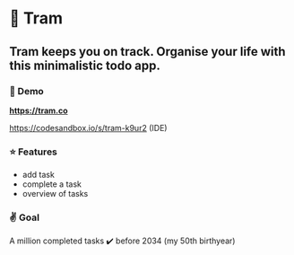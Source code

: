 # :tram: Tram

## Tram keeps you on track. Organise your life with this minimalistic todo app.

### :rocket: Demo

**https://tram.co**

https://codesandbox.io/s/tram-k9ur2 (IDE)

### :star: Features

- add task
- complete a task
- overview of tasks

### :v: Goal

A million completed tasks :heavy_check_mark: before 2034 (my 50th birthyear)
